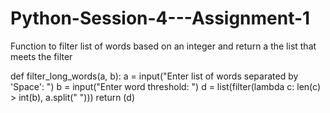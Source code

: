 # Python-Session-4---Assignment-1
Function to filter list of words based on an integer and return a the list that meets the filter

def filter_long_words(a, b):
    a = input("Enter list of words separated by 'Space': ")
    b = input("Enter word threshold: ")
    d = list(filter(lambda c: len(c) > int(b), a.split(" ")))
    return (d)
